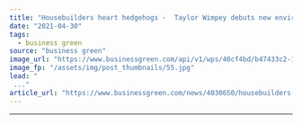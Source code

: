 ```yaml
---
title: "Housebuilders heart hedgehogs -  Taylor Wimpey debuts new environmental strategy, as industry publishes biodiversity guide"
date: "2021-04-30"
tags: 
  - business green
source: "business green"
image_url: "https://www.businessgreen.com/api/v1/wps/40cf4bd/b47433c2-1367-4068-a148-0644856157da/5/S067k-Biodiversity-Foundation-Report-News-article-image-1080-720px-1-002-185x114.jpg"
image_fp: "/assets/img/post_thumbnails/55.jpg"
lead: "
 ..."
article_url: "https://www.businessgreen.com/news/4030650/housebuilders-heart-hedgehogs-taylor-wimpey-debuts-environmental-strategy-industry-publishes-biodiversity-guide"
---
```


---
